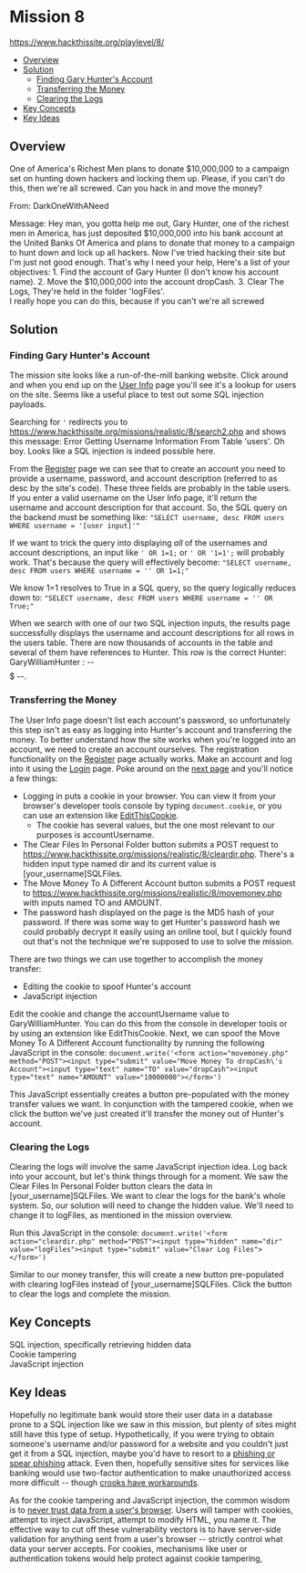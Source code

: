 # Mission 8
https://www.hackthissite.org/playlevel/8/

- [Overview](#overview)
- [Solution](#solution)
  * [Finding Gary Hunter's Account](#finding-gary-hunters-account)
  * [Transferring the Money](#transferring-the-money)
  * [Clearing the Logs](#clearing-the-logs)
- [Key Concepts](#key-concepts)
- [Key Ideas](#key-ideas)

## Overview
One of America's Richest Men plans to donate $10,000,000 to a campaign set on
hunting down hackers and locking them up. Please, if you can't do this, then
we're all screwed. Can you hack in and move the money?

From: DarkOneWithANeed

Message: Hey man, you gotta help me out, Gary Hunter, one of the richest men in
America, has just deposited $10,000,000 into his bank account at the United
Banks Of America and plans to donate that money to a campaign to hunt down and
lock up all hackers. Now I've tried hacking their site but I'm just not good
enough. That's why I need your help, Here's a list of your objectives: 1. Find
the account of Gary Hunter (I don't know his account name).
2. Move the $10,000,000 into the account dropCash.
3. Clear The Logs, They're held in the folder 'logFiles'.\
I really hope you can do this, because if you can't we're all screwed

## Solution
### Finding Gary Hunter's Account
The mission site looks like a run-of-the-mill banking website. Click around and
when you end up on the [User
Info](https://www.hackthissite.org/missions/realistic/8/search.php) page you'll
see it's a lookup for users on the site. Seems like a useful place to test out
some SQL injection payloads.

Searching for `'` redirects you to
https://www.hackthissite.org/missions/realistic/8/search2.php and shows this
message: Error Getting Username Information From Table 'users'. Oh boy. Looks
like a SQL injection is indeed possible here.

From the
[Register](https://www.hackthissite.org/missions/realistic/8/register.php) page
we can see that to create an account you need to provide a username, password,
and account description (referred to as desc by the site's code). These three
fields are probably in the table users. If you enter a valid username on the
User Info page, it'll return the username and account description for that
account. So, the SQL query on the backend must be something like: `"SELECT
username, desc FROM users WHERE username = '[user input]'"`

If we want to trick the query into displaying *all* of the usernames and account
descriptions, an input like `' OR 1=1;` or `' OR '1=1';` will probably work.
That's because the query will effectively become: `"SELECT username, desc FROM
users WHERE username = '' OR 1=1;"`

We know 1=1 resolves to True in a SQL query, so the query logically reduces down
to: `"SELECT username, desc FROM users WHERE username = '' OR True;"`

When we search with one of our two SQL injection inputs, the results page
successfully displays the username and account descriptions for all rows in the
users table. There are now thousands of accounts in the table and several of
them have references to Hunter. This row is the correct Hunter:
GaryWilliamHunter : -- $$$$$ --.

### Transferring the Money
The User Info page doesn't list each account's password, so unfortunately this
step isn't as easy as logging into Hunter's account and transferring the money.
To better understand how the site works when you're logged into an account, we
need to create an account ourselves. The registration functionality on the
[Register](https://www.hackthissite.org/missions/realistic/8/register.php) page
actually works. Make an account and log into it using the
[Login](https://www.hackthissite.org/missions/realistic/8/login1.php) page. Poke
around on the [next
page](https://www.hackthissite.org/missions/realistic/8/login2.php) and you'll
notice a few things:
* Logging in puts a cookie in your browser. You can view it
from your browser's developer tools console by typing `document.cookie`, or you
can use an extension like [EditThisCookie](http://www.editthiscookie.com/).
  * The cookie has several values, but the one most relevant to our purposes is
  accountUsername.
* The Clear Files In Personal Folder button submits a POST request to 
https://www.hackthissite.org/missions/realistic/8/cleardir.php. There's a hidden
input type named dir and its current value is [your_username]SQLFiles.
* The Move Money To A Different Account button submits a POST request to
https://www.hackthissite.org/missions/realistic/8/movemoney.php with inputs
named TO and AMOUNT.
* The password hash displayed on the page is the MD5 hash of your password. If
there was some way to get Hunter's password hash we could probably decrypt it
easily using an online tool, but I quickly found out that's not the technique
we're supposed to use to solve the mission.

There are two things we can use together to accomplish the money transfer:
* Editing the cookie to spoof Hunter's account
* JavaScript injection

Edit the cookie and change the accountUsername value to GaryWilliamHunter. You
can do this from the console in developer tools or by using an extension like
EditThisCookie. Next, we can spoof the Move Money To A Different Account
functionality by running the following JavaScript in the console:
`document.write('<form action="movemoney.php" method="POST"><input type="submit"
value="Move Money To dropCash\'s Account"><input type="text" name="TO"
value="dropCash"><input type="text" name="AMOUNT" value="10000000"></form>')`

This JavaScript essentially creates a button pre-populated with the money
transfer values we want. In conjunction with the tampered cookie, when we click
the button we've just created it'll transfer the money out of Hunter's account.

### Clearing the Logs
Clearing the logs will involve the same JavaScript injection idea. Log back into
your account, but let's think things through for a moment. We saw the Clear
Files In Personal Folder button clears the data in [your_username]SQLFiles. We
want to clear the logs for the bank's whole system. So, our solution will need
to change the hidden value. We'll need to change it to logFiles, as mentioned in
the mission overview.

Run this JavaScript in the console:
`document.write('<form action="cleardir.php" method="POST"><input type="hidden"
name="dir" value="logFiles"><input type="submit" value="Clear Log
Files"></form>')`

Similar to our money transfer, this will create a new button pre-populated with
clearing logFiles instead of [your_username]SQLFiles. Click the button to clear
the logs and complete the mission.

## Key Concepts
SQL injection, specifically retrieving hidden data\
Cookie tampering\
JavaScript injection

## Key Ideas
Hopefully no legitimate bank would store their user data in a database prone to
a SQL injection like we saw in this mission, but plenty of sites might still
have this type of setup. Hypothetically, if you were trying to obtain someone's
username and/or password for a website and you couldn't just get it from a SQL
injection, maybe you'd have to resort to a [phishing or spear
phishing](https://www.barracuda.com/glossary/phishing-spear-phishing) attack.
Even then, hopefully sensitive sites for services like banking would use
two-factor authentication to make unauthorized access more difficult -- though
[crooks have
workarounds](https://krebsonsecurity.com/2020/04/would-you-have-fallen-for-this-phone-scam/).

As for the cookie tampering and JavaScript injection, the common wisdom is to
[never trust data from a user's
browser](https://stackoverflow.com/questions/6230565/how-to-prevent-users-from-modifying-cookie-values).
Users will tamper with cookies, attempt to inject JavaScript, attempt to modify
HTML, you name it. The effective way to cut off these vulnerability vectors is
to have server-side validation for anything sent from a user's browser --
strictly control what data your server accepts. For cookies, mechanisms like
user or authentication tokens would help protect against cookie tampering, 